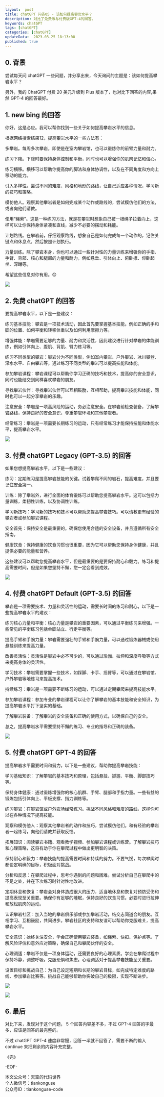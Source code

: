 ```yaml
---   
layout:  post  
title: chatGPT 问答05 - 该如何提高攀岩水平？  
description: 对比了免费版与付费版GPT-4的回答。 
keywords: chatGPT  
tags: [chatGPT]  
categories: [chatGPT]  
updateData:  2023-03-25 18:13:00  
published: true  
---  
```



## 0. 背景  


尝试每天问 chatGPT 一些问题，并分享出来，今天询问的主题是：该如何提高攀岩水平？  


另外，我的 ChatGPT 付费 20 美元升级到 Plus 版本了，也对比下回答的内容,果然 GPT-4 的回答最好。  



## 1. new bing 的回答  


你好，这是必应。我可以帮你找到一些关于如何提高攀岩水平的信息。  


根据网络搜索结果12，提高攀岩水平的一些方法有：  


多攀岩。每周多次攀岩，即使是在室内攀岩馆，也可以锻炼你的前臂力量和耐力。  


练习下降。下降时要保持身体控制和平衡，同时也可以增强你的肌肉记忆和信心。  


练习横移。横移可以帮助你提高你的脚法和身体协调性，以及在不同角度和方向上移动的能力。  


引入多样性。尝试不同的难度、风格和地形的路线，让自己适应各种情况，学习新的技巧和策略。  


模仿他人。观察其他攀岩者是如何完成某个动作或路线的，尝试模仿他们的方法，或者向他们请教。  


使用“绳索”。这是一种练习方法，就是在攀岩时想象自己被一根绳子拉着向上，这样可以让你保持身体紧凑和直线，减少不必要的摆动和耗能。  


计划路线。在攀岩前，仔细观察路线，想象自己是如何完成每一个动作的，记住关键点和休息点，然后按照计划执行。  


力量训练。除了攀岩本身，你也可以通过一些针对性的力量训练来增强你的手指、手臂、背部、核心和腿部的力量和耐力，例如悬垂、引体向上、俯卧撑、仰卧起坐、深蹲等。  


希望这些信息对你有用。😊  



![](https://res2023.tiankonguse.com/images/2023/03/25/101.png)


## 2. 免费 chatGPT 的回答  


要提高攀岩水平，以下是一些建议：  


练习基本技能：攀岩是一项技术活动，因此首先要掌握基本技能，例如正确的手和脚的位置、如何平衡和转移体重以及如何利用摩擦力等。  


增强体能：攀岩需要足够的力量、耐力和灵活性，因此建议进行针对攀岩的体能训练，例如引体向上、腹肌、背肌、臂力练习等。  


练习不同类型的攀岩：攀岩分为不同类型，例如室内攀岩、户外攀岩、冰川攀登、深水水平、自由攀岩等。通过练习不同类型的攀岩可以提高技能和体能。  


参加攀岩课程：攀岩课程可以帮助你学习正确的技巧和技术，提高你的安全意识，同时也能结交到同样喜欢攀岩的朋友。  


寻找攀岩伙伴：寻找攀岩伙伴可以互相鼓励，互相帮助，提高攀岩技能和体能，同时也可以一起分享攀岩的乐趣。  


注意安全：攀岩是一项高风险的运动，务必注意安全。在攀岩前检查装备，了解攀岩路线，保持良好的安全意识，尊重攀岩环境和其他攀岩者。  


经常练习：攀岩是一项需要长期练习的运动，只有经常练习才能保持技能和体能水平，提高攀岩水平。  


![](https://res2023.tiankonguse.com/images/2023/03/25/102.png)


## 3. 付费 chatGPT Legacy (GPT-3.5) 的回答  


如果您想提高攀岩水平，以下是一些建议：  


练习：定期练习是提高攀岩技能的关键。试着攀爬不同的岩石，提高难度，并且要记住安全第一。  


训练：除了攀岩外，进行全面的体育锻炼可以帮助您提高攀岩水平。这可以包括力量训练，柔韧性训练，以及协调性训练。  


学习新技巧：学习新的技巧和技术可以帮助您提高攀岩技巧。可以请教更有经验的攀岩者或参加攀岩课程。  


安全首先：保持安全是最重要的。确保您使用合适的安全设备，并且遵循所有安全指南。  


健康饮食：保持健康的饮食习惯也很重要，因为它可以帮助您保持身体健康，并且提供必要的能量和营养。  


这些建议可以帮助您提高攀岩水平，但是最重要的是要保持耐心和毅力。练习和提高需要时间，但是如果您坚持不懈，您一定会看到成效。  


![](https://res2023.tiankonguse.com/images/2023/03/25/103.png)


## 4. 付费 chatGPT Default (GPT-3.5) 的回答  


攀岩是一项需要技术、力量和灵活性的运动，需要长时间的练习和耐心，以下是一些提高攀岩水平的建议：  


练习核心力量和平衡：核心力量是攀岩的重要因素，可以通过平衡练习来增强。一些常见的平衡练习包括单脚站立、行走平衡等。  


提高手臂和手腕力量：攀岩需要强壮的手臂和手腕力量，可以通过锻炼器械或使用悬挂训练来提高力量。  


改善灵活性：灵活性是攀岩中必不可少的，可以通过瑜伽、拉伸和深度呼吸等方式来提高身体的灵活性。  


学习技术：攀岩需要掌握一些技术，如踩脚、卡手、摇臂等，可以通过在攀岩馆、户外攀岩等地练习来提高技术。  


持续练习：攀岩是一项需要不断练习的运动，可以通过定期攀爬来提高技能水平。  


参加攀岩课程：参加专业的攀岩课程可以让你了解攀岩的基本技能和安全知识，为提高攀岩水平打下坚实的基础。  


了解攀岩装备：了解攀岩的安全装备和正确的使用方式，以确保自己的安全。  


总之，提高攀岩水平需要坚持不懈的练习、专业的指导和正确的装备。  


![](https://res2023.tiankonguse.com/images/2023/03/25/104.png)


## 5. 付费 chatGPT GPT-4 的回答  


提高攀岩水平需要时间和努力，以下是一些建议，帮助你提高攀岩技能：  


学习基础知识：了解攀岩的基本技巧和原理，包括悬挂、抓握、平衡、脚部技巧等。  


保持身体健康：通过锻炼增强你的核心肌群、手臂、腿部和手指力量。一些有益的锻炼包括引体向上、平板支撑、指力训练等。  


练习攀岩：在攀岩馆或户外岩场经常练习。挑战不同风格和难度的路线，这样你可以在各种情况下提高技能。  


观察和模仿他人：观察其他攀岩者的动作和技巧，尝试模仿他们。和有经验的攀岩者一起练习，向他们请教并获取反馈。  


拓展知识：阅读攀岩书籍、观看教学视频、参加攀岩课程或训练营。了解攀岩技巧和心理策略，这将有助于你在攀爬过程中做出更明智的决策。  


保持耐心和毅力：攀岩技能的提高需要时间和持续的努力。不要气馁，每次攀爬时都设定明确的目标，积极面对挑战。  

 
分析和反思：在攀爬过程中，思考你遇到的问题和困难。尝试分析自己在攀爬中的不足之处，并在下次练习时针对性地改进。  


定期休息和恢复：攀岩会对身体造成很大的压力，适当地休息和恢复对预防受伤和提高表现至关重要。确保你有足够的睡眠，保持良好的饮食习惯，必要时进行拉伸和放松肌肉的运动。  


认识攀岩社区：加入当地的攀岩俱乐部或参加攀岩活动，结交志同道合的朋友。互相学习、互相鼓励，共同进步。攀岩社区的支持和友谊可以帮助你克服难关，提高攀岩水平。  


安全意识：始终关注安全，学会正确使用攀岩装备，如绳索、快扣、保护点等。了解风险评估和意外应对策略，确保自己和攀爬伙伴的安全。  


心理调适：攀岩不仅是一项身体运动，还需要良好的心理素质。学会在攀爬过程中保持冷静，调整呼吸，克服恐惧和焦虑。心理调适对于提高攀岩技能至关重要。  


设置目标和挑战自己：为自己设定短期和长期的攀岩目标，如完成特定难度的路线、参加攀岩比赛等。挑战自己能够帮助你突破自己的极限，实现不断进步。  


![](https://res2023.tiankonguse.com/images/2023/03/25/105.png)

![](https://res2023.tiankonguse.com/images/2023/03/25/106.png)


## 6. 最后  


对比下来，发现对于这个问题， 5 个回答内容差不多，不过 GPT-4 回答的字最多，应该是回答的最完整的。  



不过 chatGPT GPT-4 速度非常慢，回答一半就不回答了，需要不断的输入 continue 来把剩余的内容补充完整。  


《完》  


-EOF-  



本文公众号：天空的代码世界  
个人微信号：tiankonguse  
公众号ID：tiankonguse-code  
  

